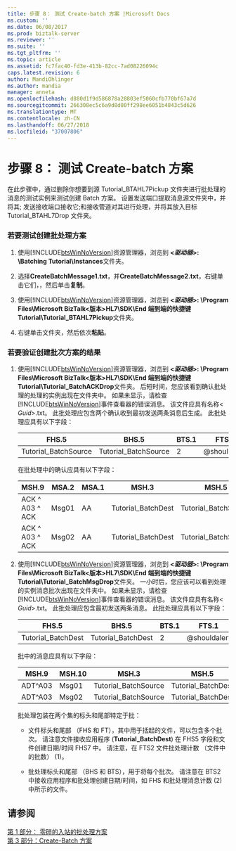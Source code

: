 ```yaml
---
title: 步骤 8： 测试 Create-batch 方案 |Microsoft Docs
ms.custom: ''
ms.date: 06/08/2017
ms.prod: biztalk-server
ms.reviewer: ''
ms.suite: ''
ms.tgt_pltfrm: ''
ms.topic: article
ms.assetid: fc7fac40-fd3e-413b-82cc-7ad08226094c
caps.latest.revision: 6
author: MandiOhlinger
ms.author: mandia
manager: anneta
ms.openlocfilehash: d880d1f9d586878a28803ef5060cfb770bf67a7d
ms.sourcegitcommit: 266308ec5c6a9d8d80ff298ee6051b4843c5d626
ms.translationtype: MT
ms.contentlocale: zh-CN
ms.lasthandoff: 06/27/2018
ms.locfileid: "37007806"
---
```

# <a name="step-8-test-the-create-batch-scenario"></a>步骤 8： 测试 Create-batch 方案
在此步骤中，通过删除你想要到源 Tutorial_BTAHL7Pickup 文件夹进行批处理的消息的测试实例来测试创建 Batch 方案。 设置发送端口提取消息源文件夹中，并将其; 发送接收端口接收它;和接收管道对其进行处理，并将其放入目标 Tutorial_BTAHL7Drop 文件夹。  

### <a name="to-test-the-create-batch-scenario"></a>若要测试创建批处理方案  

1. 使用[!INCLUDE[btsWinNoVersion](../../includes/btswinnoversion-md.md)]资源管理器，浏览到 **\<*驱动器*\>: \Batching Tutorial\Instances**文件夹。  

2. 选择**CreateBatchMessage1.txt**，并**CreateBatchMessage2.txt**，右键单击它们，，然后单击**复制**。  

3. 使用[!INCLUDE[btsWinNoVersion](../../includes/btswinnoversion-md.md)]资源管理器，浏览到 **\<*驱动器*\>: \Program Files\Microsoft BizTalk\<版本\>HL7\SDK\End 端到端的快捷键Tutorial\Tutorial_BTAHL7Pickup**文件夹。  

4. 右键单击文件夹，然后依次**粘贴**。  

### <a name="to-verify-the-results-of-the-create-batch-scenario"></a>若要验证创建批次方案的结果  

1. 使用[!INCLUDE[btsWinNoVersion](../../includes/btswinnoversion-md.md)]资源管理器，浏览到 **\<*驱动器*\>: \Program Files\Microsoft BizTalk\<版本\>HL7\SDK\End 端到端的快捷键Tutorial\Tutorial_BatchACKDrop**文件夹。 后短时间，您应该看到确认批处理的处理的实例出现在文件夹中。 如果未显示，请检查[!INCLUDE[btsWinNoVersion](../../includes/btswinnoversion-md.md)]事件查看器的错误消息。 该文件应具有名称\< *Guid*\>.txt。 此批处理应包含两个确认收到最初发送两条消息后生成。 此批处理应具有以下字段：  

   |FHS.5|BHS.5|BTS.1|FTS.1|  
   |-----------|-----------|-----------|-----------|  
   |Tutorial_BatchSource|Tutorial_BatchSource|2|@shouldalert|  

    在批处理中的确认应具有以下字段：  


   |    MSH.9    | MSA.2 | MSA.1 |       MSH.3        |        MSH.5         |
   |-------------|-------|-------|--------------------|----------------------|
   | ACK ^ A03 ^ ACK | Msg01 |  AA   | Tutorial_BatchDest | Tutorial_BatchSource |
   | ACK ^ A03 ^ ACK | Msg02 |  AA   | Tutorial_BatchDest | Tutorial_BatchSource |


2. 使用[!INCLUDE[btsWinNoVersion](../../includes/btswinnoversion-md.md)]资源管理器，浏览到 **\<*驱动器*\>: \Program Files\Microsoft BizTalk\<版本\>HL7\SDK\End 端到端的快捷键Tutorial\Tutorial_BatchMsgDrop**文件夹。 一小时后，您应该可以看到处理的实例消息批次出现在文件夹中。 如果未显示，请检查[!INCLUDE[btsWinNoVersion](../../includes/btswinnoversion-md.md)]事件查看器的错误消息。 该文件应具有名称\< *Guid*\>.txt。 此批处理应包含最初发送两条消息。 此批处理应具有以下字段：  

   |FHS.5|BHS.5|BTS.1|FTS.1|  
   |-----------|-----------|-----------|-----------|  
   |Tutorial_BatchDest|Tutorial_BatchDest|2|@shouldalert|  

    批中的消息应具有以下字段：  

   |MSH.9|MSH.10|MSH.3|MSH.5|  
   |-----------|------------|-----------|-----------|  
   |ADT^A03|Msg01|Tutorial_BatchSource|Tutorial_BatchDest|  
   |ADT^A03|Msg02|Tutorial_BatchSource|Tutorial_BatchDest|  

    批处理包装在两个集的标头和尾部特定于批：  

   -   文件标头和尾部 （FHS 和 FT），其中用于括起的文件，可以包含多个批次。 请注意文件接收应用程序 (**Tutorial_BatchDest**) 在 FHS5 字段和文件创建日期/时间 FHS7 中。 请注意，在 FTS2 文件批处理计数 （文件中的批数） (1)。  

   -   批处理标头和尾部 （BHS 和 BTS），用于将每个批次。 请注意在 BTS2 中接收应用程序和批处理创建日期/时间，如 FHS 和批处理消息计数 (2) 中所示的文件。  

## <a name="see-also"></a>请参阅  
 [第 1 部分： 零碎的入站的批处理方案](../../adapters-and-accelerators/accelerator-hl7/part-1-fragmented-inbound-batch-scenario.md)   
 [第 3 部分：Create-Batch 方案](../../adapters-and-accelerators/accelerator-hl7/part-3-create-batch-scenario.md)